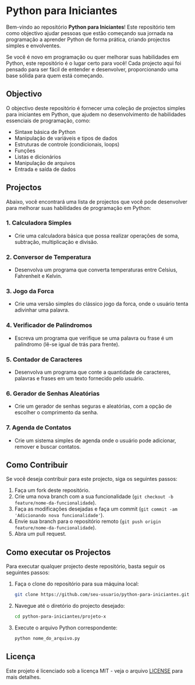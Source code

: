 # Python para Iniciantes

Bem-vindo ao repositório **Python para Iniciantes**! Este repositório tem como objectivo ajudar pessoas que estão começando sua jornada na programação a aprender Python de forma prática, criando projectos simples e envolventes.

Se você é novo em programação ou quer melhorar suas habilidades em Python, este repositório é o lugar certo para você! Cada projecto aqui foi pensado para ser fácil de entender e desenvolver, proporcionando uma base sólida para quem está começando.

## Objectivo

O objectivo deste repositório é fornecer uma coleção de projectos simples para iniciantes em Python, que ajudem no desenvolvimento de habilidades essenciais de programação, como:

- Sintaxe básica de Python
- Manipulação de variáveis e tipos de dados
- Estruturas de controle (condicionais, loops)
- Funções
- Listas e dicionários
- Manipulação de arquivos
- Entrada e saída de dados

## Projectos

Abaixo, você encontrará uma lista de projectos que você pode desenvolver para melhorar suas habilidades de programação em Python:

### 1. **Calculadora Simples**
   - Crie uma calculadora básica que possa realizar operações de soma, subtração, multiplicação e divisão.

### 2. **Conversor de Temperatura**
   - Desenvolva um programa que converta temperaturas entre Celsius, Fahrenheit e Kelvin.

### 3. **Jogo da Forca**
   - Crie uma versão simples do clássico jogo da forca, onde o usuário tenta adivinhar uma palavra.

### 4. **Verificador de Palíndromos**
   - Escreva um programa que verifique se uma palavra ou frase é um palíndromo (lê-se igual de trás para frente).

### 5. **Contador de Caracteres**
   - Desenvolva um programa que conte a quantidade de caracteres, palavras e frases em um texto fornecido pelo usuário.

### 6. **Gerador de Senhas Aleatórias**
   - Crie um gerador de senhas seguras e aleatórias, com a opção de escolher o comprimento da senha.

### 7. **Agenda de Contatos**
   - Crie um sistema simples de agenda onde o usuário pode adicionar, remover e buscar contatos.

## Como Contribuir

Se você deseja contribuir para este projecto, siga os seguintes passos:

1. Faça um fork deste repositório.
2. Crie uma nova branch com a sua funcionalidade (`git checkout -b feature/nome-da-funcionalidade`).
3. Faça as modificações desejadas e faça um commit (`git commit -am 'Adicionando nova funcionalidade'`).
4. Envie sua branch para o repositório remoto (`git push origin feature/nome-da-funcionalidade`).
5. Abra um pull request.

## Como executar os Projectos

Para executar qualquer projecto deste repositório, basta seguir os seguintes passos:

1. Faça o clone do repositório para sua máquina local:
   ```bash
   git clone https://github.com/seu-usuario/python-para-iniciantes.git
   ```

2. Navegue até o diretório do projecto desejado:
   ```bash
   cd python-para-iniciantes/projeto-x
   ```

3. Execute o arquivo Python correspondente:
   ```bash
   python nome_do_arquivo.py
   ```

## Licença

Este projeto é licenciado sob a licença MIT - veja o arquivo [LICENSE](LICENSE) para mais detalhes.
